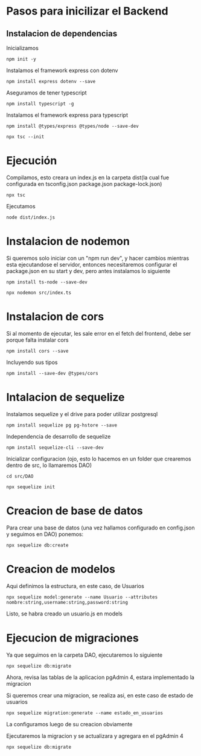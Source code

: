 # Pasos para inicilizar el Backend

## Instalacion de dependencias 
Inicializamos
```
npm init -y
```

Instalamos el framework express con dotenv
```
npm install express dotenv --save
```

Aseguramos de tener typescript
```
npm install typescript -g
```

Instalamos el framework express para typescript
```
npm install @types/express @types/node --save-dev
```

```
npx tsc --init
```

# Ejecución
Compilamos, esto creara un index.js en la carpeta dist(la cual fue configurada en tsconfig.json package.json package-lock.json)
```
npx tsc
```

Ejecutamos
```
node dist/index.js
```

# Instalacion de nodemon
Si queremos solo iniciar con un "npm run dev", y hacer cambios mientras esta ejecutandose el servidor, entonces necesitaremos configurar el package.json en su start y dev, pero antes instalamos lo siguiente
```
npm install ts-node --save-dev
```

```
npx nodemon src/index.ts 
```

# Instalacion de cors
Si al momento de ejecutar, les sale error en el fetch del frontend, debe ser porque falta instalar cors
```
npm install cors --save
```

Incluyendo sus tipos
```
npm install --save-dev @types/cors
```

# Intalacion de sequelize
Instalamos sequelize y el drive para poder utilizar postgresql
```
npm install sequelize pg pg-hstore --save
```

Independencia de desarrollo de sequelize
```
npm install sequelize-cli --save-dev
```

Inicializar configuracion (ojo, esto lo hacemos en un folder que crearemos dentro de src, lo llamaremos DAO)
```
cd src/DAO
```

```
npx sequelize init
```

# Creacion de base de datos 
Para crear una base de datos (una vez hallamos configurado en config.json y seguimos en DAO) ponemos:
```
npx sequelize db:create
```
# Creacion de modelos
Aqui definimos la estructura, en este caso, de Usuarios
```
npx sequelize model:generate --name Usuario --attributes nombre:string,username:string,password:string
```
Listo, se habra creado un usuario.js en models

# Ejecucion de migraciones
Ya que seguimos en la carpeta DAO, ejecutaremos lo siguiente
```
npx sequelize db:migrate
```
Ahora, revisa las tablas de la aplicacion pgAdmin 4, estara implementado la migracion

Si queremos crear una migracion, se realiza asi, en este caso de estado de usuarios
```
npx sequelize migration:generate --name estado_en_usuarios
```
La configuramos luego de su creacion obviamente

Ejecutaremos la migracion y se actualizara y agregara en el pgAdmin 4
```
npx sequelize db:migrate
```
